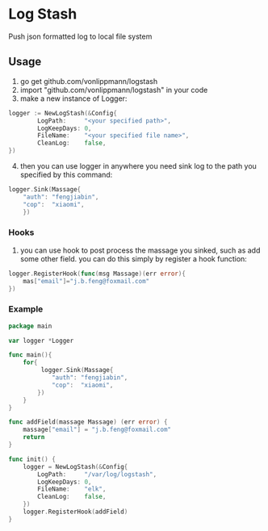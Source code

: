 # Log Stash
Push json formatted log to local file system

## Usage
1. go get github.com/vonlippmann/logstash
2. import "github.com/vonlippmann/logstash" in your code
3. make a new instance of Logger:
```go
logger := NewLogStash(&Config{
        LogPath:     "<your specified path>",
        LogKeepDays: 0,
        FileName:    "<your specified file name>",
        CleanLog:    false,
})
```

4. then you can use logger in anywhere you need sink log to the path you specified by this command:
```go
logger.Sink(Massage{
    "auth": "fengjiabin",
    "cop":  "xiaomi",
    })
``` 
### Hooks
1. you can use hook to post process the massage you sinked, such as add some other field. you can do this simply by register a hook function:
```go
logger.RegisterHook(func(msg Massage)(err error){
    mas["email"]="j.b.feng@foxmail.com"
})
```

### Example

```go
package main

var logger *Logger

func main(){
    for{
         logger.Sink(Massage{
            "auth": "fengjiabin",
            "cop":  "xiaomi",
        })
    }
}

func addField(massage Massage) (err error) {
    massage["email"] = "j.b.feng@foxmail.com"
    return
}

func init() {
    logger = NewLogStash(&Config{
        LogPath:     "/var/log/logstash",
        LogKeepDays: 0,
        FileName:    "elk",
        CleanLog:    false,
    })
    logger.RegisterHook(addField)
}

```
